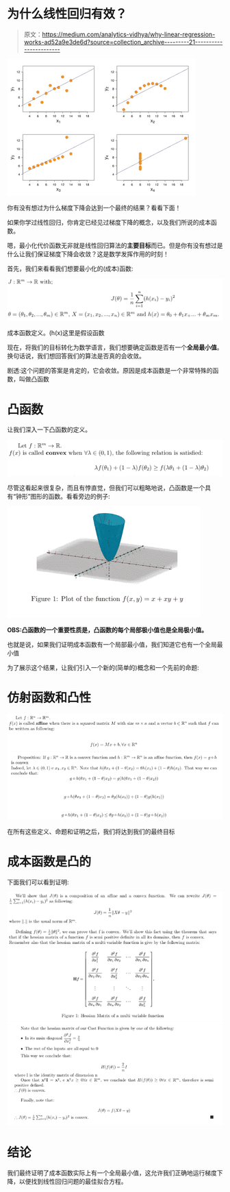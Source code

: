 # 为什么线性回归有效？

> 原文：<https://medium.com/analytics-vidhya/why-linear-regression-works-ad52a9e3de6d?source=collection_archive---------21----------------------->

![](img/3cd7a1e9b0250d8ff30d5ebaa8fe46ff.png)

你有没有想过为什么梯度下降会达到一个最终的结果？看看下面！

如果你学过线性回归，你肯定已经见过梯度下降的概念，以及我们所说的成本函数。

嗯，最小化代价函数无非就是线性回归算法的**主要目标**而已。但是你有没有想过是什么让我们保证梯度下降会收敛？这是数学发挥作用的时刻！

首先，我们来看看我们想要最小化的(成本)函数:

![](img/b1d90f75c5a9f6771e8baa322babd833.png)

成本函数定义。(h(x)这里是假设函数

现在，将我们的目标转化为数学语言，我们想要确定函数是否有一个**全局最小值**。换句话说，我们想回答我们的算法是否真的会收敛。

剧透:这个问题的答案是肯定的，它会收敛。原因是成本函数是一个非常特殊的函数，叫做凸函数

# 凸函数

让我们深入一下凸函数的定义。

![](img/0822f4f8634a031bbaf60c23a9100969.png)

尽管这看起来很复杂，而且有悖直觉，但我们可以粗略地说，凸函数是一个具有“钟形”图形的函数。看看旁边的例子:

![](img/3f604897b23302d5de70fcf6e990f4ba.png)

**OBS:凸函数的一个重要性质是，凸函数的每个局部极小值也是全局极小值。**

也就是说，如果我们证明成本函数有一个局部最小值，我们知道它也有一个全局最小值

为了展示这个结果，让我们引入一个新的(简单的)概念和一个先前的命题:

# 仿射函数和凸性

![](img/ceac928508318fe7bfd8b376ed57642a.png)![](img/344a109929473deeddde1fcfaa8fd195.png)

在所有这些定义、命题和证明之后，我们将达到我们的最终目标

# **成本函数是凸的**

下面我们可以看到证明:

![](img/e08b3bdaaeb27d5c6f9c586394cea855.png)![](img/d5e685996e6ff44f8cb60568f32ae48f.png)

# **结论**

我们最终证明了成本函数实际上有一个全局最小值，这允许我们正确地运行梯度下降，以便找到线性回归问题的最佳拟合方程。